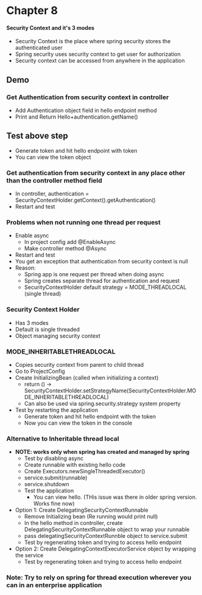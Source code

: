 # Chapter 8

#### Security Context and it's 3 modes
- Security Context is the place where spring security stores the authenticated user
- Spring security uses security context to get user for authorization
- Security context can be accessed from anywhere in the application

## Demo

### Get Authentication from security context in controller
- Add Authentication object field in hello endpoint method
- Print and Return Hello+authentication.getName()

## Test above step
- Generate token and hit hello endpoint with token
- You can view the token object

### Get authentication from security context in any place other than the controller method field
- In controller, authentication = SecurityContextHolder.getContext().getAuthentication()
- Restart and test

### Problems when not running one thread per request
- Enable async
    - In project config add @EnableAsync
    - Make controller method @Async
- Restart and test
- You get an exception that authentication from security context is null
- Reason:
    - Spring app is one request per thread when doing async
    - Spring creates separate thread for authentication and request
    - SecurityContextHolder default strategy = MODE_THREADLOCAL (single thread)

### Security Context Holder
- Has 3 modes
- Default is single threaded
- Object managing security context

### MODE_INHERITABLETHREADLOCAL
- Copies security context from parent to child thread
- Go to ProjectConfig
- Create InitializingBean (called when initializing a context)
    - return () -> SecurityContextHolder.setStrategyName(SecurityContextHolder.MODE_INHERITABLETHREADLOCAL)
    - Can also be used via spring.security.strategy system property
- Test by restarting the application
    - Generate token and hit hello endpoint with the token
    - Now you can view the token in the console

### Alternative to Inheritable thread local
- <b>NOTE: works only when spring has created and managed by spring</b>
    - Test by disabling async
    - Create runnable with existing hello code
    - Create Executors.newSingleThreadedExecutor()
    - service.submit(runnable)
    - service.shutdown
    - Test the application
        - You can view hello. (THis issue was there in older spring version. Works fine now)
- Option 1: Create DelegatingSecurityContextRunnable
    - Remove Initializing bean (Re running would print null)
    - In the hello method in controller, create DelegatingSecurityContextRunnable object to wrap your runnable
    - pass delegatingSecurityContextRunnble object to service.submit
    - Test by regenerating token and trying to access hello endpoint
- Option 2: Create DelegatingContextExecutorService object by wrapping the service
    - Test by regenerating token and trying to access hello endpoint
    
### Note: Try to rely on spring for thread execution wherever you can in an enterprise application